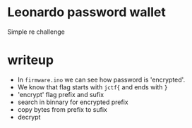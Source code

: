 # Leonardo password wallet

Simple re challenge


# writeup

* In `firmware.ino` we can see how password is 'encrypted'.
* We know that flag starts with `jctf{` and ends with `}`
* 'encrypt' flag prefix and sufix
* search in binnary for encrypted prefix
* copy bytes from prefix to sufix
* decrypt



